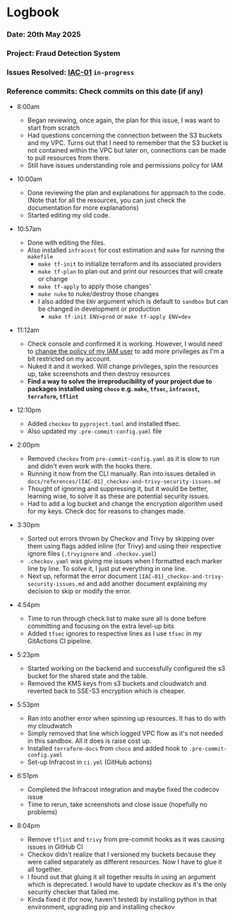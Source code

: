 # Logbook
### Date: 20th May 2025
### Project: Fraud Detection System
### Issues Resolved: [IAC-01](https://github.com/EsosaOrumwese/fraud-detection-system/issues/4) `in-progress`
### Reference commits: Check commits on this date (if any)

* 8:00am
  * Began reviewing, once again, the plan for this issue, I was want to start from scratch
  * Had questions concerning the connection between the S3 buckets and my VPC. Turns out that I need to remember that the S3 bucket is not contained within the VPC but later on, connections can be made to pull resources from there.
  * Still have issues understanding role and permissions policy for IAM
  
* 10:00am
  * Done reviewing the plan and explanations for approach to the code. (Note that for all the resources, you can just check the documentation for more explanations)
  * Started editing my old  code.

* 10:57am
  * Done with editing the files.
  * Also installed `infracost` for cost estimation and `make` for running the `makefile`
    * `make tf-init` to initialize terraform and its associated providers
    * `make tf-plan` to plan out and print our resources that will create or change
    * `make tf-apply` to apply those changes'
    * `make nuke` to nuke/destroy those changes
    * I also added the `ENV` argument which is default to `sandbox` but can be changed in development or production
      * `make tf-init ENV=prod` or `make tf-apply ENV=dev`

* 11:12am
  * Check console and confirmed it is working. However, I would need to [change the policy of my IAM user](https://www.youtube.com/watch?v=CjKhQoYeR4Q) to add more privileges as I'm a bit restricted on my account.
  * Nuked it and it worked. Will change privileges, spin the resources up, take screenshots and then destroy resources
  * **Find a way to solve the irreproducibility of your project due to packages installed using `choco` e.g. `make`, `tfsec`, `infracost`, `terraform`, `tflint`**

* 12:10pm
  * Added `checkov` to `pyproject.toml` and installed tfsec.
  * Also updated my `.pre-commit-config.yaml` file

* 2:00pm
  * Removed `checkov` from `pre-commit-config.yaml` as it is slow to run and didn't even work with the hooks there. 
  * Running it now from the CLI manually. Ran into issues detailed in `docs/references/[IAC-01]_checkov-and-trivy-security-issues.md`
  * Thought of ignoring and suppressing it, but it would be better, learning wise, to solve it as these are potential security issues.
  * Had to add a log bucket and change the encryption algorithm used for my keys. Check doc for reasons to changes made.

* 3:30pm
  * Sorted out errors thrown by Checkov and Trivy by skipping over them using flags added inline (for Trivy) and using their respective ignore files (`.trvyignore` and `.checkov.yaml`)
  * `.checkov.yaml` was giving me issues when I formatted each marker line by line. To solve it, I just put everything in one line.
  * Next up, reformat the error document `[IAC-01]_checkov-and-trivy-security-issues.md` and add another document explaining my decision to skip or modify the error.

* 4:54pm
  * Time to run through check list to make sure all is done before committing and focusing on the extra level-up bits
  * Added `tfsec` ignores to respective lines as I use `tfsec` in my GitActions CI pipeline.
  
* 5:23pm
  * Started working on the backend and successfully configured the s3 bucket for the shared state and the table.
  * Removed the KMS keys from s3 buckets and cloudwatch and reverted back to SSE-S3 encryption which is cheaper.

* 5:53pm
  * Ran into another error when spinning up resources. It has to do with my cloudwatch
  * Simply removed that line which logged VPC flow as it's not needed in this sandbox. All it does is raise cost up.
  * Installed `terraform-docs` from `choco` and added hook to `.pre-commit-config.yaml`
  * Set-up Infracost in `ci.yml` (GitHub actions)

* 6:51pm
  * Completed the Infracost integration and maybe fixed the codecov issue
  * Time to rerun, take screenshots and close issue (hopefully no problems)

* 8:04pm
  * Remove `tflint` and `trivy` from pre-commit hooks as it was causing issues in GitHub CI
  * Checkov didn't realize that I versioned my buckets because they were called separately as different resources. Now I have to glue it all together.
  * I found out that gluing it all together results in using an argument which is deprecated. I would have to update checkov as it's the only security checker that failed me.
  * Kinda fixed it (for now, haven't tested) by installing python in that environment, upgrading pip and installing checkov